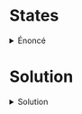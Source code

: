# States

<details><summary>Énoncé</summary>
Pirate Osint 4

**Points: 50**

What is the call sign?

Indicator format: acdfCTF{LB234}

</details>

# Solution
<details><summary>Solution</summary>
We undertook the same Google search process from the previous challenge to identify the call sign of the MS Treasurer.
This is also accessible directly on the website: https://www.vesselfinder.com/vessels/details/269057377 in the name of <Call_sign>.
<img src='https://github.com/parfaittolefo/Cyberlympics-CTF-Qualif-2023/blob/main/img/Capture%20d%E2%80%99%C3%A9cran%20du%202023-09-25%2004-15-12.png'>
<img src='https://github.com/parfaittolefo/Cyberlympics-CTF-Qualif-2023/blob/main/img/Capture%20d%E2%80%99%C3%A9cran%20du%202023-09-25%2004-16-06.png'>
 
 **Flag :** _acdfCTF{HE7370}_
 
</details>
